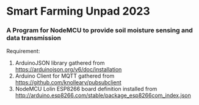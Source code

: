 # Smart Farming Unpad 2023

### A Program for NodeMCU to provide soil moisture sensing and data transmission ###

Requirement:
1. ArduinoJSON library gathered from https://arduinojson.org/v6/doc/installation
2. Arduino Client for MQTT gathered from https://github.com/knolleary/pubsubclient
3. NodeMCU Lolin ESP8266 board definition installed from http://arduino.esp8266.com/stable/package_esp8266com_index.json
